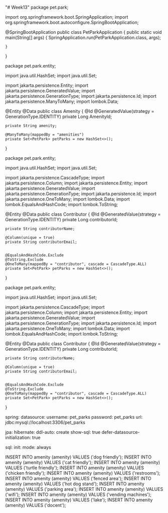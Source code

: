 "# Week13" 
package pet.park;

import org.springframework.boot.SpringApplication;
import org.springframework.boot.autoconfigure.SpringBootApplication;


@SpringBootApplication
public class PetParkApplication {
	public static void main(String[] args) {
	SpringApplication.run(PetParkApplication.class, args);

	}

}

package pet.park.entity;

import java.util.HashSet;
import java.util.Set;

import jakarta.persistence.Entity;
import jakarta.persistence.GeneratedValue;
import jakarta.persistence.GenerationType;
import jakarta.persistence.Id;
import jakarta.persistence.ManyToMany;
import lombok.Data;

@Entity
@Data
public class Amenity {
	@Id
	@GeneratedValue(strategy = GenerationType.IDENTITY)
	private Long AmenityId;
	
	private String amenity;
	
	@ManyToMany(mappedBy = "amenities")
	private Set<PetPark> petParks = new HashSet<>();
	
	
}

package pet.park.entity;

import java.util.HashSet;
import java.util.Set;

import jakarta.persistence.CascadeType;
import jakarta.persistence.Column;
import jakarta.persistence.Entity;
import jakarta.persistence.GeneratedValue;
import jakarta.persistence.GenerationType;
import jakarta.persistence.Id;
import jakarta.persistence.OneToMany;
import lombok.Data;
import lombok.EqualsAndHashCode;
import lombok.ToString;

@Entity
@Data
public class Contributor {
	@Id
	@GeneratedValue(strategy = GenerationType.IDENTITY)
	private Long contributorId;
	
	
	private String contributorName;
	
	@Column(unique = true)
	private String contributorEmail;
	
	
	@EqualsAndHashCode.Exclude
	@ToString.Exclude
	@OneToMany(mappedBy = "contributor", cascade = CascadeType.ALL)
	private Set<PetPark> petParks = new HashSet<>();
}

package pet.park.entity;

import java.util.HashSet;
import java.util.Set;

import jakarta.persistence.CascadeType;
import jakarta.persistence.Column;
import jakarta.persistence.Entity;
import jakarta.persistence.GeneratedValue;
import jakarta.persistence.GenerationType;
import jakarta.persistence.Id;
import jakarta.persistence.OneToMany;
import lombok.Data;
import lombok.EqualsAndHashCode;
import lombok.ToString;

@Entity
@Data
public class Contributor {
	@Id
	@GeneratedValue(strategy = GenerationType.IDENTITY)
	private Long contributorId;
	
	
	private String contributorName;
	
	@Column(unique = true)
	private String contributorEmail;
	
	
	@EqualsAndHashCode.Exclude
	@ToString.Exclude
	@OneToMany(mappedBy = "contributor", cascade = CascadeType.ALL)
	private Set<PetPark> petParks = new HashSet<>();
}

spring:
  datasource:
    username: pet_parks
    password: pet_parks
    url: jdbc:mysql://localhost:3306/pet_parks
    
  jpa:
    hibernate:
      ddl-auto: create
    show-sql: true
    defer-datasource-initialization: true
    
  sql:
    init:
      mode: always 
	 
INSERT INTO amenity (amenity) VALUES ('dog friendly');
INSERT INTO amenity (amenity) VALUES ('cat friendly');
INSERT INTO amenity (amenity) VALUES ('turtle friendly');
INSERT INTO amenity (amenity) VALUES ('chicken friendly');
INSERT INTO amenity (amenity) VALUES ('restrooms');
INSERT INTO amenity (amenity) VALUES ('fenced area');
INSERT INTO amenity (amenity) VALUES ('hot dog stand');
INSERT INTO amenity (amenity) VALUES ('parking area');
INSERT INTO amenity (amenity) VALUES ('wifi');
INSERT INTO amenity (amenity) VALUES ('vending machines');
INSERT INTO amenity (amenity) VALUES ('lake');
INSERT INTO amenity (amenity) VALUES ('docent');

